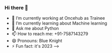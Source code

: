 ### Hi there 👋

- 🔭 I’m currently working at Oncehub as Trainee
- 🌱 I’m currently learning about Machine learning
- 💬 Ask me about Python
- 📫 How to reach me: +91-7587143279
- 😄 Pronouns: Blue Knight
- ⚡ Fun fact: it's 2023
-->
